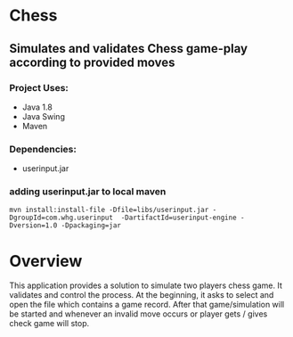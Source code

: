 # Chess
## Simulates and validates Chess game-play according to provided moves

### Project Uses:
* Java 1.8
* Java Swing
* Maven



### Dependencies: 
* userinput.jar

### adding userinput.jar to local maven
    mvn install:install-file -Dfile=libs/userinput.jar -DgroupId=com.whg.userinput  -DartifactId=userinput-engine -Dversion=1.0 -Dpackaging=jar

# Overview
This application provides a solution to simulate two players chess game. It validates and control the process.
At the beginning, it asks to select and open the file which contains a game record.
After that game/simulation will be started and whenever an invalid move occurs or player gets / gives check game will stop.
